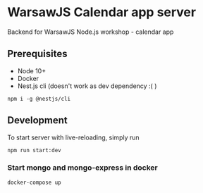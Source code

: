 # WarsawJS Calendar app server
Backend for WarsawJS Node.js workshop - calendar app

## Prerequisites
- Node 10+
- Docker
- Nest.js cli (doesn't work as dev dependency :( )
```
npm i -g @nestjs/cli
```

## Development

To start server with live-reloading, simply run
```
npm run start:dev
```

### Start mongo and mongo-express in docker

```
docker-compose up
```
